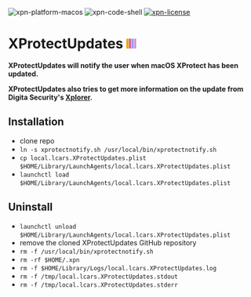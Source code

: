 ![xpn-platform-macos](https://img.shields.io/badge/platform-macOS-lightgrey.svg)
![xpn-code-shell](https://img.shields.io/badge/code-shell-yellow.svg)
[![xpn-license](http://img.shields.io/badge/license-MIT+-blue.svg)](https://github.com/JayBrown/XProtectUpdates/blob/master/LICENSE)

# XProtectUpdates <img src="https://github.com/JayBrown/XProtectUpdates/blob/master/img/jb-img.png" height="20px"/>

**XProtectUpdates will notify the user when macOS XProtect has been updated.**

**XProtectUpdates also tries to get more information on the update from Digita Security's [Xplorer](https://digitasecurity.com/xplorer/).**

## Installation
* clone repo
* `ln -s xprotectnotify.sh /usr/local/bin/xprotectnotify.sh`
* `cp local.lcars.XProtectUpdates.plist $HOME/Library/LaunchAgents/local.lcars.XProtectUpdates.plist`
* `launchctl load $HOME/Library/LaunchAgents/local.lcars.XProtectUpdates.plist`

## Uninstall
* `launchctl unload $HOME/Library/LaunchAgents/local.lcars.XProtectUpdates.plist`
* remove the cloned XProtectUpdates GitHub repository
* `rm -f /usr/local/bin/xprotectnotify.sh`
* `rm -rf $HOME/.xpn`
* `rm -f $HOME/Library/Logs/local.lcars.XProtectUpdates.log`
* `rm -f /tmp/local.lcars.XProtectUpdates.stdout`
* `rm -f /tmp/local.lcars.XProtectUpdates.stderr`
